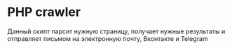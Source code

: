 # PHP crawler

Данный скипт парсит нужную страницу, получает нужные результаты и отправляет письмом на электронную почту, Вконтакте и Telegram
